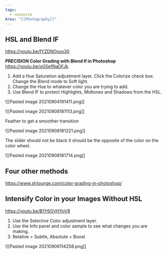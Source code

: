 ```yaml
---
tags:
  - resource
Area: "[[Photography]]"
---
```


## HSL and Blend IF

   https://youtu.be/fYZDNOsxo30

**PRECISION Color Grading with Blend If in Photoshop**
https://youtu.be/oG5efNaDFJk

1. Add a Hue Saturation adjustment layer.  Click the Colorize check box.  Change the Blend mode to Soft light.
2. Change the Hue to whatever color you are trying to add.  
3. Use Blend IF to protect Highlights, Midtones and Shadows from the HSL.

![[Pasted image 20210904191411.png]]

![[Pasted image 20210908181113.png]]

Feather to get a smoother transition

![[Pasted image 20210908181221.png]]

The slider should not be black it should be the opposite of the color on the color wheel.

![[Pasted image 20210908181714.png]]



## Four other methods

https://www.slrlounge.com/color-grading-in-photoshop/

## Intensify Color in your Images Without HSL

https://youtu.be/B1Y6GVHYoV8

1. Use the Selective Color adjustment layer.
2. Use the Info panel and color sample to see what changes you are making.
3. Relative = Subtle,  Absolute = Boost

![[Pasted image 20210906114258.png]]